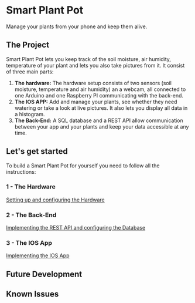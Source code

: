 # Smart Plant Pot
Manage your plants from your phone and keep them alive.

## The Project
Smart Plant Pot lets you keep track of the soil moisture, air humidity, temperature of your plant and lets you also take pictures from it. It consist of three main parts:

1. **The hardware:** The hardware setup consists of two sensors (soil moisture, temperature and air humidity) an a webcam, all connected to one Arduino and one Raspberry PI communicating with the back-end.
2. **The IOS APP:** Add and manage your plants, see whether they need watering or take a look at live pictures. It also lets you display all data in a histogram.
3. **The Back-End:** A SQL database and a REST API allow communication between your app and your plants and keep your data accessible at any time.

## Let's get started
To build a Smart Plant Pot for yourself you need to follow all the instructions:

### 1 - The Hardware
[Setting up and configuring the Hardware]()

### 2 - The Back-End
[Implementing the REST API and configuring the Database](https://github.com/Snuu101/Smart-Plant-Pot)

### 3 - The IOS App
[Implementing the IOS App]()

## Future Development

## Known Issues
